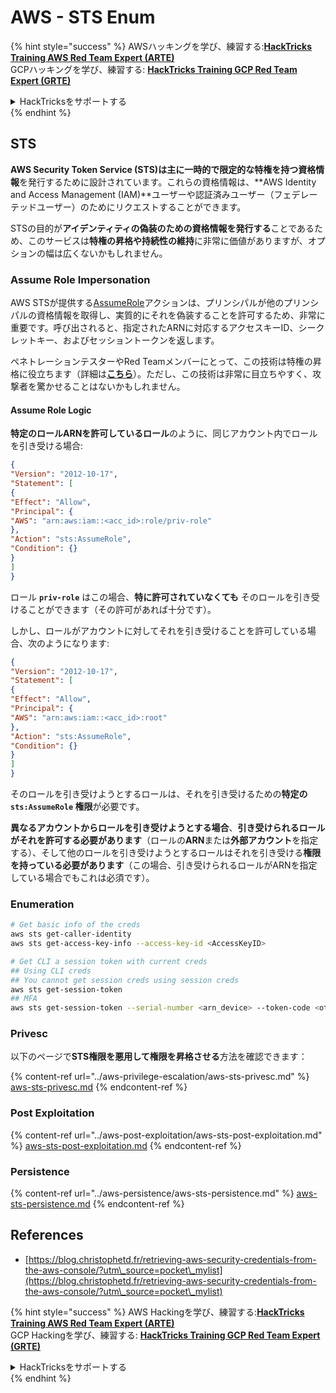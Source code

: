 # AWS - STS Enum

{% hint style="success" %}
AWSハッキングを学び、練習する:<img src="/.gitbook/assets/image.png" alt="" data-size="line">[**HackTricks Training AWS Red Team Expert (ARTE)**](https://training.hacktricks.xyz/courses/arte)<img src="/.gitbook/assets/image.png" alt="" data-size="line">\
GCPハッキングを学び、練習する: <img src="/.gitbook/assets/image (2).png" alt="" data-size="line">[**HackTricks Training GCP Red Team Expert (GRTE)**<img src="/.gitbook/assets/image (2).png" alt="" data-size="line">](https://training.hacktricks.xyz/courses/grte)

<details>

<summary>HackTricksをサポートする</summary>

* [**サブスクリプションプラン**](https://github.com/sponsors/carlospolop)をチェック！
* 💬 [**Discordグループ**](https://discord.gg/hRep4RUj7f)や[**telegramグループ**](https://t.me/peass)に参加するか、**Twitter** 🐦 [**@hacktricks\_live**](https://twitter.com/hacktricks\_live)をフォローする。
* PRを提出して[**HackTricks**](https://github.com/carlospolop/hacktricks)や[**HackTricks Cloud**](https://github.com/carlospolop/hacktricks-cloud)のgithubリポジトリでハッキングトリックを共有する。

</details>
{% endhint %}

## STS

**AWS Security Token Service (STS)**は主に**一時的で限定的な特権を持つ資格情報**を発行するために設計されています。これらの資格情報は、**AWS Identity and Access Management (IAM)**ユーザーや認証済みユーザー（フェデレーテッドユーザー）のためにリクエストすることができます。

STSの目的が**アイデンティティの偽装のための資格情報を発行する**ことであるため、このサービスは**特権の昇格や持続性の維持**に非常に価値がありますが、オプションの幅は広くないかもしれません。

### Assume Role Impersonation

AWS STSが提供する[AssumeRole](https://docs.aws.amazon.com/STS/latest/APIReference/API\_AssumeRole.html)アクションは、プリンシパルが他のプリンシパルの資格情報を取得し、実質的にそれを偽装することを許可するため、非常に重要です。呼び出されると、指定されたARNに対応するアクセスキーID、シークレットキー、およびセッショントークンを返します。

ペネトレーションテスターやRed Teamメンバーにとって、この技術は特権の昇格に役立ちます（詳細は[**こちら**](../aws-privilege-escalation/aws-sts-privesc.md#sts-assumerole)）。ただし、この技術は非常に目立ちやすく、攻撃者を驚かせることはないかもしれません。

#### Assume Role Logic

**特定のロールARNを許可しているロール**のように、同じアカウント内でロールを引き受ける場合:
```json
{
"Version": "2012-10-17",
"Statement": [
{
"Effect": "Allow",
"Principal": {
"AWS": "arn:aws:iam::<acc_id>:role/priv-role"
},
"Action": "sts:AssumeRole",
"Condition": {}
}
]
}
```
ロール **`priv-role`** はこの場合、**特に許可されていなくても** そのロールを引き受けることができます（その許可があれば十分です）。

しかし、ロールがアカウントに対してそれを引き受けることを許可している場合、次のようになります:
```json
{
"Version": "2012-10-17",
"Statement": [
{
"Effect": "Allow",
"Principal": {
"AWS": "arn:aws:iam::<acc_id>:root"
},
"Action": "sts:AssumeRole",
"Condition": {}
}
]
}
```
そのロールを引き受けようとするロールは、それを引き受けるための**特定の `sts:AssumeRole` 権限**が必要です。

**異なるアカウントからロールを引き受けようとする場合**、**引き受けられるロールがそれを許可する必要があります**（ロールの**ARN**または**外部アカウント**を指定する）、そして他のロールを引き受けようとするロールはそれを引き受ける**権限を持っている必要があります**（この場合、引き受けられるロールがARNを指定している場合でもこれは必須です）。

### Enumeration
```bash
# Get basic info of the creds
aws sts get-caller-identity
aws sts get-access-key-info --access-key-id <AccessKeyID>

# Get CLI a session token with current creds
## Using CLI creds
## You cannot get session creds using session creds
aws sts get-session-token
## MFA
aws sts get-session-token --serial-number <arn_device> --token-code <otp_code>
```
### Privesc

以下のページで**STS権限を悪用して権限を昇格させる**方法を確認できます：

{% content-ref url="../aws-privilege-escalation/aws-sts-privesc.md" %}
[aws-sts-privesc.md](../aws-privilege-escalation/aws-sts-privesc.md)
{% endcontent-ref %}

### Post Exploitation

{% content-ref url="../aws-post-exploitation/aws-sts-post-exploitation.md" %}
[aws-sts-post-exploitation.md](../aws-post-exploitation/aws-sts-post-exploitation.md)
{% endcontent-ref %}

### Persistence

{% content-ref url="../aws-persistence/aws-sts-persistence.md" %}
[aws-sts-persistence.md](../aws-persistence/aws-sts-persistence.md)
{% endcontent-ref %}

## References

* [https://blog.christophetd.fr/retrieving-aws-security-credentials-from-the-aws-console/?utm\_source=pocket\_mylist](https://blog.christophetd.fr/retrieving-aws-security-credentials-from-the-aws-console/?utm\_source=pocket\_mylist)

{% hint style="success" %}
AWS Hackingを学び、練習する:<img src="/.gitbook/assets/image.png" alt="" data-size="line">[**HackTricks Training AWS Red Team Expert (ARTE)**](https://training.hacktricks.xyz/courses/arte)<img src="/.gitbook/assets/image.png" alt="" data-size="line">\
GCP Hackingを学び、練習する: <img src="/.gitbook/assets/image (2).png" alt="" data-size="line">[**HackTricks Training GCP Red Team Expert (GRTE)**<img src="/.gitbook/assets/image (2).png" alt="" data-size="line">](https://training.hacktricks.xyz/courses/grte)

<details>

<summary>HackTricksをサポートする</summary>

* [**サブスクリプションプラン**](https://github.com/sponsors/carlospolop)をチェック！
* 💬 [**Discordグループ**](https://discord.gg/hRep4RUj7f)または[**telegramグループ**](https://t.me/peass)に参加するか、**Twitter** 🐦 [**@hacktricks\_live**](https://twitter.com/hacktricks\_live)をフォローする。
* **ハッキングトリックを共有するには、** [**HackTricks**](https://github.com/carlospolop/hacktricks)および[**HackTricks Cloud**](https://github.com/carlospolop/hacktricks-cloud)のgithubリポジトリにPRを提出してください。

</details>
{% endhint %}
